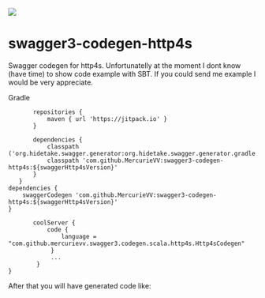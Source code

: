 [![](https://jitpack.io/v/MercurieVV/swagger3-codegen-http4s.svg)](https://jitpack.io/#MercurieVV/swagger3-codegen-http4s)
# swagger3-codegen-http4s
Swagger codegen for http4s.
Unfortunatelly at the moment I dont know (have time) to show code example with SBT. If you could send me example I would be very appreciate.

Gradle
```buildscript {
       repositories {
           maven { url 'https://jitpack.io' }
       }
   
       dependencies {
           classpath ('org.hidetake.swagger.generator:org.hidetake.swagger.generator.gradle.plugin:${swagger3version}')
           classpath 'com.github.MercurieVV:swagger3-codegen-http4s:${swaggerHttp4sVersion}'
       }
   }
dependencies {
    swaggerCodegen 'com.github.MercurieVV:swagger3-codegen-http4s:${swaggerHttp4sVersion}'
}
```

```swaggerSources {
       coolServer {
           code {
               language = "com.github.mercurievv.swagger3.codegen.scala.http4s.Http4sCodegen"
            }
            ...
        }
}
```

After that you will have generated code like:
```scala

```